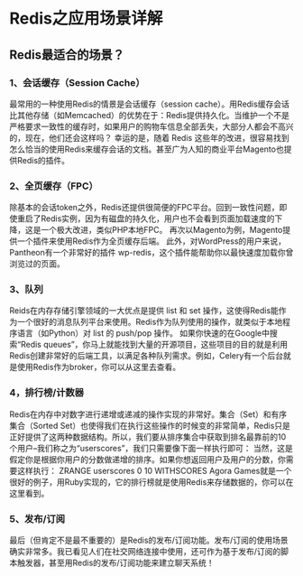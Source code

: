 # Redis之应用场景详解
## Redis最适合的场景？
### 1、会话缓存（Session Cache）
最常用的一种使用Redis的情景是会话缓存（session cache）。用Redis缓存会话比其他存储（如Memcached）的优势在于：Redis提供持久化。当维护一个不是严格要求一致性的缓存时，如果用户的购物车信息全部丢失，大部分人都会不高兴的，现在，他们还会这样吗？ 幸运的是，随着 Redis 这些年的改进，很容易找到怎么恰当的使用Redis来缓存会话的文档。甚至广为人知的商业平台Magento也提供Redis的插件。

### 2、全页缓存（FPC）
除基本的会话token之外，Redis还提供很简便的FPC平台。回到一致性问题，即使重启了Redis实例，因为有磁盘的持久化，用户也不会看到页面加载速度的下降，这是一个极大改进，类似PHP本地FPC。 再次以Magento为例，Magento提供一个插件来使用Redis作为全页缓存后端。 此外，对WordPress的用户来说，Pantheon有一个非常好的插件 wp-redis，这个插件能帮助你以最快速度加载你曾浏览过的页面。

### 3、队列
Reids在内存存储引擎领域的一大优点是提供 list 和 set 操作，这使得Redis能作为一个很好的消息队列平台来使用。Redis作为队列使用的操作，就类似于本地程序语言（如Python）对 list 的 push/pop 操作。 如果你快速的在Google中搜索“Redis queues”，你马上就能找到大量的开源项目，这些项目的目的就是利用Redis创建非常好的后端工具，以满足各种队列需求。例如，Celery有一个后台就是使用Redis作为broker，你可以从这里去查看。

### 4，排行榜/计数器
Redis在内存中对数字进行递增或递减的操作实现的非常好。集合（Set）和有序集合（Sorted Set）也使得我们在执行这些操作的时候变的非常简单，Redis只是正好提供了这两种数据结构。所以，我们要从排序集合中获取到排名最靠前的10个用户–我们称之为“userscores”，我们只需要像下面一样执行即可： 当然，这是假定你是根据你用户的分数做递增的排序。如果你想返回用户及用户的分数，你需要这样执行： ZRANGE userscores 0 10 WITHSCORES Agora Games就是一个很好的例子，用Ruby实现的，它的排行榜就是使用Redis来存储数据的，你可以在这里看到。

### 5、发布/订阅
最后（但肯定不是最不重要的）是Redis的发布/订阅功能。发布/订阅的使用场景确实非常多。我已看见人们在社交网络连接中使用，还可作为基于发布/订阅的脚本触发器，甚至用Redis的发布/订阅功能来建立聊天系统！
